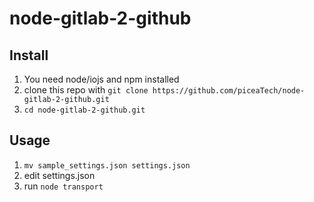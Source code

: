 # node-gitlab-2-github

## Install
1. You need node/iojs and npm installed
1. clone this repo with `git clone https://github.com/piceaTech/node-gitlab-2-github.git`
1. `cd node-gitlab-2-github.git`

## Usage
1. `mv sample_settings.json settings.json`
1. edit settings.json
1. run `node transport`


